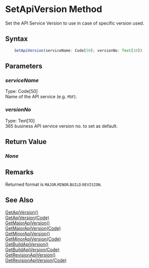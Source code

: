 # SetApiVersion Method
Set the API Service Version to use in case of specific version used.

## Syntax
```javascript
    SetApiVersion(serviceName: Code[50]; versionNo: Text[10])
```

## Parameters
### *serviceName*
Type: Code[50]<br/>
Name of the API service (e.g. `PDF`).
### *versionNo*
Type: Text[10]<br/>
365 business API service version no. to set as default.

## Return Value
### *None*

## Remarks
Returned format is `MAJOR`.`MINOR`.`BUILD`.`REVISION`.

## See Also
[GetApiVersion()](./getapiversion1.md)<br />
[GetApiVersion(Code)](./getapiversion2.md)<br />
[GetMajorApiVersion()](./getmajorapiversion1.md)<br />
[GetMajorApiVersion(Code)](./getmajorapiversion2.md)<br />
[GetMinorApiVersion()](./getminorapiversion1.md)<br />
[GetMinorApiVersion(Code)](./getminorapiversion2.md)<br />
[GetBuildApiVersion()](./getbuildapiversion1.md)<br />
[GetBuildApiVersion(Code)](./getbuildapiversion2.md)<br />
[GetRevisionApiVersion()](./getrevisionapiversion1.md)<br />
[GetRevisionApiVersion(Code)](./getrevisionapiversion2.md)